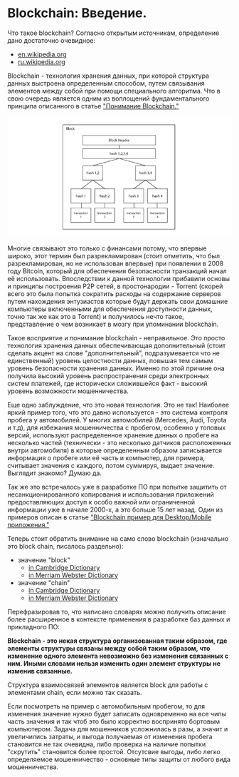# Blockchain: Введение.

Что такое blockchain? Согласно открытым источникам, определение дано достаточно очевидное:

* [en.wikipedia.org](https://en.wikipedia.org/wiki/Blockchain)
* [ru.wikipedia.org](https://ru.wikipedia.org/wiki/Блокчейн)

Blockchain - технология хранения данных, при которой структура данных выстроена определенным способом, путем связывания элементов между собой при помощи специального алгоритмa. Что в свою очередь является одним из воплощений фундаментального принципа описанного в статье ["Понимание Blockchain."](https://github.com/ArboreusSystems/arboreus_articles/blob/master/blockchain/understanding_blockchain/rus.understanding_blockchain.md)

![](https://raw.githubusercontent.com/ArboreusSystems/arboreus_articles/master/blockchain/prerequisites/illustrations/blockchain_001.png)

Многие связывают это только с финансами потому, что впервые широко, этот термин был разрекламирован (стоит отметить, что был разрекламирован, но не использован впервые) при появлении в 2008 году Bitcoin, который для обеспечения безопасности транзакций начал её использовать. Впоследствии к данной технологии прибавили основы и принципы построения P2P сетей, в простонародии - Torrent (скорей всего это была попытка сократить расходы на содержание серверов путем нахождения энтузиастов которые будут держать свои домашние компьютеры включенными для обеспечения доступности данных, точно так же как это в Torrent) и получилось нечто такое, представление о чем возникает в мозгу при упоминании blockchain.

Такое восприятие и понимание blockchain - неправильное. Это просто технология хранения данных обеспечивающая дополнительный (стоит сделать акцент на слове "дополнительный", подразумевается что не единственный) уровень целостности данных, повышая тем самым уровень безопасности хранения данных. Именно по этой причине она получила высокий уровень распространения среди электронных систем платежей, где исторически сложившейся факт - высокий уровень возможности мошенничества.

Еще одно заблуждение, что это новая технология. Это не так! Наиболее яркий пример того, что это давно используется - это система контроля пробега у автомобилей. У многих автомобилей (Mercedes, Audi, Toyota и т.д), для избежания мошенничества с пробегом, особенно у топовых версий, используют распределенное хранение данных о пробеге на несколько частей (технически - это несколько датчиков расположенных внутри автомобиля) в которые определенным образом записывается информация о пробеге или её часть и компьютер, для примера, считывает значения с каждого, потом суммируя, выдает значение. Выглядит знакомо? Думаю да.

Так же это встречалось уже в разработке ПО при попытке защитить от несанкционированного копирования и использования приложений предоставляющих доступ к особо важной или ограниченной информации уже в начале 2000-х, а это больше 15 лет назад. Один из примеров описан в статье ["Blockchain пример для Desktop/Mobile приложения."](https://github.com/ArboreusSystems/arboreus_articles/blob/master/blockchain/bc_example_desktop_mobile_application/rus.bce_desktop_mobile_application.md)

Теперь стоит обратить внимание на само слово blockchain (изначально это block chain, писалось раздельно):

* значение "block"
	* [in Cambridge Dictionary](https://dictionary.cambridge.org/dictionary/english/block)
	* [in Merriam Webster Dictionary](https://www.merriam-webster.com/dictionary/block)
* значение "chain"
	* [in Cambridge Dictionary](https://dictionary.cambridge.org/dictionary/english/chain)
	* [in Merriam Webster Dictionary](https://www.merriam-webster.com/dictionary/chain)

Перефразировав то, что написано словарях можно получить описание более расширенное в контексте применения в разработке баз данных и прикладного ПО:

**Blockchain - это некая структура организованная таким образом, где элементы структуры связаны между собой таким образом, что изменение одного элемента невозможно без изменения связанных с ним. Иными словами нельзя изменить один элемент структуры не изменив связанные.**

Структура взаимосвязей элементов является block для работы с элементами chain, если можно так сказать.

Если посмотреть на пример с автомобильным пробегом, то для изменения значение нужно будет записать одновременно на все чипы  часть значения и так чтоб это было корректно воспринято бортовым компьютером. Задача для мошенников усложнилась в разы, а значит и увеличились затраты, и выгода получаемая от изменения пробега становится не так очевидна, либо проверка на наличие попытки "скрутить" становится более простой. Отсутсвие выгоды, либо легко определяемое мошенничество - основные типы защиты от любого вида  мошенничества.
